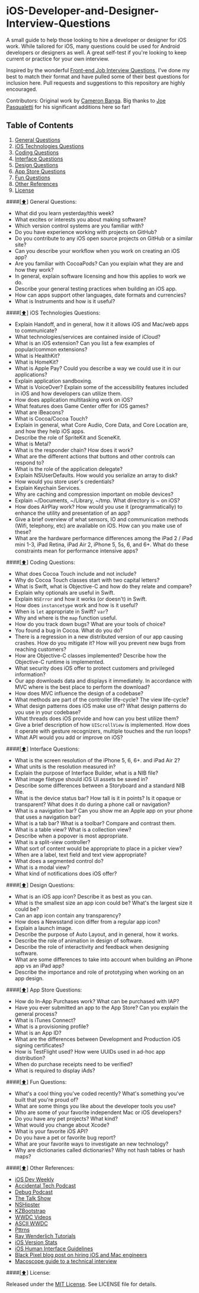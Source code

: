 # iOS-Developer-and-Designer-Interview-Questions

A small guide to help those looking to hire a developer or designer for iOS work. While tailored for iOS, many questions could be used for Android developers or designers as well. A great self-test if you're looking to keep current or practice for your own interview.

Inspired by the wonderful [Front-end Job Interview Questions](https://github.com/h5bp/Front-end-Developer-Interview-Questions), I've done my best to match their format and have pulled some of their best questions for inclusion here. Pull requests and suggestions to this repository are highly encouraged.

Contributors: Original work by [Cameron Banga](https://twitter.com/cameronbanga). Big thanks to [Joe Pasqualetti](https://joepasq.com) for his significant additions here so far!

## <a name='contents'>Table of Contents</a>

  1. [General Questions](#general)
  1. [iOS Technologies Questions](#tech)
  1. [Coding Questions](#code)
  1. [Interface Questions](#ui)
  1. [Design Questions](#design)
  1. [App Store Questions](#appstore)
  1. [Fun Questions](#fun)
  1. [Other References](#references)
  1. [License](#license)

####[[⬆]](#contents) <a name='general'>General Questions:</a>

* What did you learn yesterday/this week?
* What excites or interests you about making software?
* Which version control systems are you familiar with?
* Do you have experience working with projects on GitHub?
* Do you contribute to any iOS open source projects on GitHub or a similar site?
* Can you describe your workflow when you work on creating an iOS app?
* Are you familiar with CocoaPods? Can you explain what they are and how they work?
* In general, explain software licensing and how this applies to work we do.
* Describe your general testing practices when building an iOS app.
* How can apps support other languages, date formats and currencies?
* What is Instruments and how is it useful?

####[[⬆]](#contents) <a name='tech'>iOS Technologies Questions:</a>

* Explain Handoff, and in general, how it it allows iOS and Mac/web apps to communicate?
* What technologies/services are contained inside of iCloud?
* What is an iOS extension? Can you list a few examples of popular/common extensions?
* What is HealthKit?
* What is HomeKit?
* What is Apple Pay? Could you describe a way we could use it in our applications?
* Explain application sandboxing.
* What is VoiceOver? Explain some of the accessibility features included in iOS and how developers can utilize them.
* How does application multitasking work on iOS?
* What features does Game Center offer for iOS games?
* What are iBeacons?
* What is Cocoa/Cocoa Touch?
* Explain in general, what Core Audio, Core Data, and Core Location are, and how they help iOS apps.
* Describe the role of SpriteKit and SceneKit.
* What is Metal?
* What is the responder chain? How does it work?
* What are the different actions that buttons and other controls can respond to?
* What is the role of the application delegate?
* Explain NSUserDefaults. How would you serialize an array to disk?
* How would you store user's credentials?
* Explain Keychain Services.
* Why are caching and compression important on mobile devices?
* Explain ~/Documents, ~/Library, ~/tmp. What directory is ~ on iOS?
* How does AirPlay work? How would you use it (programmatically) to enhance the utility and presentation of an app?
* Give a brief overview of what sensors, IO and communication methods (Wifi, telephony, etc) are available on iOS. How can you make use of these?
* What are the hardware performance differences among the iPad 2 / iPad mini 1-3, iPad Retina, iPad Air 2, iPhone 5, 5s, 6, and 6+. What do these constraints mean for performance intensive apps?

####[[⬆]](#contents) <a name='code'>Coding Questions:</a>

* What does Cocoa Touch include and not include?
* Why do Cocoa Touch classes start with two capital letters?
* What is Swift, what is Objective-C and how do they relate and compare?
* Explain why optionals are useful in Swift.
* Explain `NSError` and how it works (or doesn't) in Swift.
* How does `instancetype` work and how is it useful?
* When is `let` appropriate in Swift? `var`?
* Why and where is the `map` function useful.
* How do you track down bugs? What are your tools of choice?
* You found a bug in Cocoa. What do you do?
* There is a regression in a new distributed version of our app causing crashes. How do you mitigate it? How will you prevent new bugs from reaching customers?
* How are Objective-C classes implemented? Describe how the Objective-C runtime is implemented.
* What security does iOS offer to protect customers and privileged information?
* Our app downloads data and displays it immediately. In accordance with MVC where is the best place to perform the download? 
* How does MVC influence the design of a codebase?
* What methods are part of the controller life-cycle? The view life-cycle?
* What design patterns does iOS make use of? What design patterns do you use in your codebase?
* What threads does iOS provide and how can you best utilize them?
* Give a brief description of how `UIScrollView` is implemented. How does it operate with gesture recognizers, multiple touches and the run loops?
* What API would you add or improve on iOS?

####[[⬆]](#contents) <a name='ui'>Interface Questions:</a>

* What is the screen resolution of the iPhone 5, 6, 6+. and iPad Air 2?
* What units is the resolution measured in?
* Explain the purpose of Interface Builder, what is a NIB file?
* What image filetype should iOS UI assets be saved in?
* Describe some differences between a Storyboard and a standard NIB file.
* What is the device status bar? How tall is it in points? Is it opaque or transparent? What does it do during a phone call or navigation?
* What is a navigation bar? Can you show me an Apple app on your phone that uses a navigation bar?
* What is a tab bar? What is a toolbar? Compare and contrast them.
* What is a table view? What is a collection view?
* Describe when a popover is most appropriate.
* What is a split-view controller?
* What sort of content would be appropriate to place in a picker view?
* When are a label, text field and text view appropriate?
* What does a segmented control do?
* What is a modal view?
* What kind of notifications does iOS offer?

####[[⬆]](#contents) <a name='design'>Design Questions:</a>

* What is an iOS app icon? Describe it as best as you can.
* What is the smallest size an app icon could be? What's the largest size it could be?
* Can an app icon contain any transparency?
* How does a Newsstand icon differ from a regular app icon?
* Explain a launch image.
* Describe the purpose of Auto Layout, and in general, how it works.
* Describe the role of animation in design of software.
* Describe the role of interactivity and feedback when designing software.
* What are some differences to take into account when building an iPhone app vs an iPad app?
* Describe the importance and role of prototyping when working on an app design.

####[[⬆]](#contents) <a name='appstore'>App Store Questions:</a>

* How do In-App Purchases work? What can be purchased with IAP?
* Have you ever submitted an app to the App Store? Can you explain the general process?
* What is iTunes Connect?
* What is a provisioning profile?
* What is an App ID?
* What are the differences between Development and Production iOS signing certificates?
* How is TestFlight used? How were UUIDs used in ad-hoc app distribution?
* When do purchase receipts need to be verified?
* What is required to display iAds?

####[[⬆]](#contents) <a name='fun'>Fun Questions:</a>

* What's a cool thing you've coded recently? What's something you've built that you're proud of?
* What are some things you like about the developer tools you use?
* Who are some of your favorite independent Mac or iOS developers?
* Do you have any pet projects? What kind?
* What would you change about Xcode?
* What is your favorite iOS API? 
* Do you have a pet or favorite bug report?
* What are your favorite ways to investigate an new technology?
* Why are dictionaries called dictionaries? Why not hash tables or hash maps?

####[[⬆]](#contents) <a name='references'>Other References:</a>

* [iOS Dev Weekly](https://iosdevweekly.com)
* [Accidental Tech Podcast](http://atp.fm)
* [Debug Podcast](http://www.imore.com/debug)
* [The Talk Show](https://daringfireball.net/thetalkshow/)
* [NSHipster](http://nshipster.com)
* [KZBootstrap](https://github.com/krzysztofzablocki/KZBootstrap)
* [WWDC Videos](https://developer.apple.com/videos/wwdc/2014/)
* [ASCII WWDC](http://asciiwwdc.com)
* [Pttrns](http://www.pttrns.com)
* [Ray Wenderlich Tutorials](http://www.raywenderlich.com)
* [iOS Version Stats](http://david-smith.org/iosversionstats/)
* [iOS Human Interface Guidelines](https://developer.apple.com/library/ios/documentation/UserExperience/Conceptual/MobileHIG/)
* [Black Pixel blog post on hiring iOS and Mac engineers](http://blackpixel.com/blog/2013/04/interview-questions-for-ios-and-mac-developers-1.html)
* [Macoscope guide to a technical interview](http://macoscope.com/blog/so-you-have-a-technical-interview-at-macoscope/)

####[[⬆]](#contents) <a name='license'>License:</a>

Released under the [MIT License](http://opensource.org/licenses/MIT). See LICENSE file for details.

